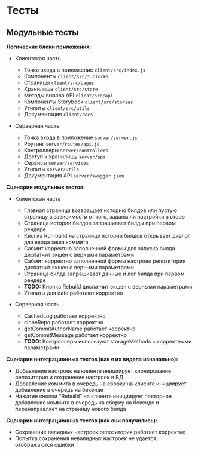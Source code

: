 # Тесты

## Модульные тесты

**Логические блоки приложения:**

* Клиентская часть
    * Точка входа в приложение `client/src/index.js`
    * Компоненты `client/src/*.blocks`
    * Страницы `client/src/pages`
    * Хранилище `client/src/store`
    * Методы вызова API `client/src/api`
    * Компоненты Storybook `client/src/stories`
    * Утилиты `client/src/utils`
    * Документация `client/docs`

* Серверная часть
    * Точка входа в приложение `server/server.js`
    * Роутинг `server/routes/api.js`
    * Контроллеры `server/controllers`
    * Доступ к хранилищу `server/api`
    * Сервисы `server/services`
    * Утилиты `server/utils`
    * Документация API `server/swagger.json`

**Сценарии модульных тестов:**

* Клиентская часть
    * Главная страница возвращает историю билдов или пустую страницу в зависимости от того, заданы ли настройки в сторе
    * Страница истории билдов запрашивает билды при первом рендере
    * Кнопка Run build на странице истории билдов открывает диалог для ввода хеша коммита
    * Сабмит корректно заполненной формы для запуска билда диспатчит экшен с верными параметрами
    * Сабмит корректно заполненной формы настроек репозитория диспатчит экшен с верными параметрами
    * Страница билда запрашивает данные и лог билда при первом рендере
    * **TODO:** Кнопка Rebuild диспатчит экшен с верными параметрами
    * Утилиты для date работают корректно

* Серверная часть
    * CachedLog работает корректно
    * cloneRepo работает корректно
    * getCommitAuthorName работает корректно
    * getCommitMessage работает корректно
    * **TODO:** Контроллеры используют storageMethods с корректными параметрами

**Сценарии интеграционных тестов (как я их видела изначально):**

* Добавление настроек на клиенте инициирует клонирование репозитория и сохранение настроек в БД
* Добавление коммита в очередь на сборку на клиенте инициирует добавление в очередь на бекенде
* Нажатие кнопки "Rebuild" на клиенте инициирует повторное добавление коммита в очередь на сборку на бекенде и перенаправляет на страницу нового билда

**Сценарии интеграционных тестов (как они получились):**

* Сохранение валидных настроек репозитория работает корректно
* Попытка сохранения невалидных настроек не удается, отображаются ошибки
